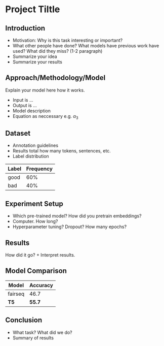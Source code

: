 # Project Tiltle

## Introduction
- Motivation: Why is this task interesting or important?
- What other people have done? What models have previous work have used? What did they miss? (1-2 paragraph)
- Summarize your idea
- Summarize your results

## Approach/Methodology/Model
Explain your model here how it works.
- Input is ...
- Output is ...
- Model description
- Equation as neccessary e.g. $\alpha_3$

## Dataset
- Annotation guidelines
- Results total how many tokens, sentences, etc.
- Label distribution

| Label | Frequency |
|-------|-----------|
| good | 60% |
| bad | 40% |

## Experiment Setup
- Which pre-trained model? How did you pretrain embeddings?
- Computer. How long?
- Hyperparameter tuning? Dropout? How many epochs?

## Results
How did it go? + Interpret results.

## Model Comparison
| Model | Accuracy |
|-----------| ----------|
| fairseq | 46.7|
| **T5** | **55.7** |

## Conclusion
- What task? What did we do?
- Summary of results
